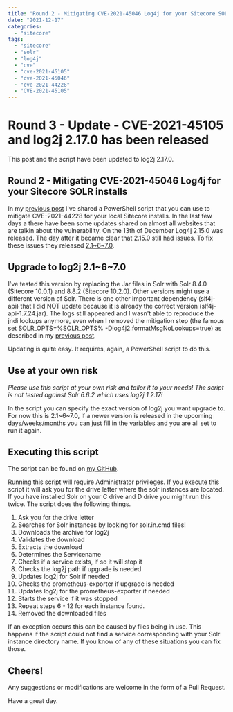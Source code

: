 ```yaml
---
title: "Round 2 - Mitigating CVE-2021-45046 Log4j for your Sitecore SOLR installs"
date: "2021-12-17"
categories: 
  - "sitecore"
tags: 
  - "sitecore"
  - "solr"
  - "log4j"
  - "cve"
  - "cve-2021-45105"  
  - "cve-2021-45046"
  - "cve-2021-44228"
  - "CVE-2021-45105"
---
```


# Round 3 - Update - CVE-2021-45105 and log2j 2.17.0 has been released

This post and the script have been updated to log2j 2.17.0.

## Round 2 - Mitigating CVE-2021-45046 Log4j for your Sitecore SOLR installs

In my [previous post](/sitecore-solr-fix-log4j-cve-2021-44228/) I've shared a PowerShell script that you can use to mitigate CVE-2021-44228 for your local Sitecore installs. In the last few days a there have been some updates shared on almost all websites that are talkin about the vulnerability. On the 13th of December Log4j 2.15.0 was released. The day after it became clear that 2.15.0 still had issues. To fix these issues they released [2.1~6~7.0](https://logging.apache.org/log4j/2.x/download.html). 

## Upgrade to log2j 2.1~6~7.0

I've tested this version by replacing the Jar files in Solr with Solr 8.4.0 (Sitecore 10.0.1) and 8.8.2 (Sitecore 10.2.0). Other versions might use a different version of Solr. There is one other important dependency (slf4j-api) that I did NOT update because it is already the correct version (slf4j-api-1.7.24.jar). The logs still appeared and I wasn't able to reproduce the jndi lookups anymore, even when I removed the mitigation step (the famous set SOLR_OPTS=%SOLR_OPTS% -Dlog4j2.formatMsgNoLookups=true) as described in my [previous post](/sitecore-solr-fix-log4j-cve-2021-44228/).

Updating is quite easy. It requires, again, a PowerShell script to do this.

## Use at your own risk
*Please use this script at your own risk and tailor it to your needs! The script is not tested against Solr 6.6.2 which uses log2j 1.2.17!* 

In the script you can specify the exact version of log2j you want upgrade to. For now this is 2.1~6~7.0, if a newer version is released in the upcoming days/weeks/months you can just fill in the variables and you are all set to run it again. 

## Executing this script

The script can be found on [my GitHub](https://github.com/avwolferen/Sitecore.Solr-log4j-mitigation/blob/main/solr-log4j-autoupdate.ps1).

Running this script will require Administrator privileges. If you execute this script it will ask you for the drive letter where the solr instances are located. If you have installed Solr on your C drive and D drive you might run this twice. 
The script does the following things.

1. Ask you for the drive letter
2. Searches for Solr instances by looking for solr.in.cmd files!
3. Downloads the archive for log2j 
4. Validates the download
5. Extracts the download
6. Determines the Servicename
7. Checks if a service exists, if so it will stop it
8. Checks the log2j path if upgrade is needed
9. Updates log2j for Solr if needed
10. Checks the prometheus-exporter if upgrade is needed
11. Updates log2j for the prometheus-exporter if needed
12. Starts the service if it was stopped
13. Repeat steps 6 - 12 for each instance found.
14. Removed the downloaded files

If an exception occurs this can be caused by files being in use. This happens if the script could not find a service corresponding with your Solr instance directory name. If you know of any of these situations you can fix those.

## Cheers!

Any suggestions or modifications are welcome in the form of a Pull Request.

Have a great day.
